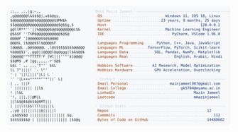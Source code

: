 <picture>
  <source srcset="https://raw.githubusercontent.com/mmazinjameel/mmazinjameel/main/dark_mode.svg?v=1756584596" media="(prefers-color-scheme: dark)">
  <img src="https://raw.githubusercontent.com/mmazinjameel/mmazinjameel/main/light_mode.svg?v=1756584596">
</picture>
